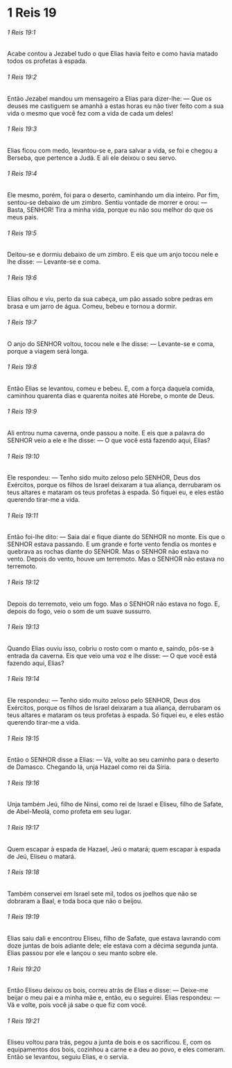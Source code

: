 # 1 Reis 19

###### 1 Reis 19:1

Acabe contou a Jezabel tudo o que Elias havia feito e como havia matado todos os profetas à espada.

###### 1 Reis 19:2

Então Jezabel mandou um mensageiro a Elias para dizer-lhe: — Que os deuses me castiguem se amanhã a estas horas eu não tiver feito com a sua vida o mesmo que você fez com a vida de cada um deles!

###### 1 Reis 19:3

Elias ficou com medo, levantou-se e, para salvar a vida, se foi e chegou a Berseba, que pertence a Judá. E ali ele deixou o seu servo.

###### 1 Reis 19:4

Ele mesmo, porém, foi para o deserto, caminhando um dia inteiro. Por fim, sentou-se debaixo de um zimbro. Sentiu vontade de morrer e orou: — Basta, SENHOR! Tira a minha vida, porque eu não sou melhor do que os meus pais.

###### 1 Reis 19:5

Deitou-se e dormiu debaixo de um zimbro. E eis que um anjo tocou nele e lhe disse: — Levante-se e coma.

###### 1 Reis 19:6

Elias olhou e viu, perto da sua cabeça, um pão assado sobre pedras em brasa e um jarro de água. Comeu, bebeu e tornou a dormir.

###### 1 Reis 19:7

O anjo do SENHOR voltou, tocou nele e lhe disse: — Levante-se e coma, porque a viagem será longa.

###### 1 Reis 19:8

Então Elias se levantou, comeu e bebeu. E, com a força daquela comida, caminhou quarenta dias e quarenta noites até Horebe, o monte de Deus.

###### 1 Reis 19:9

Ali entrou numa caverna, onde passou a noite. E eis que a palavra do SENHOR veio a ele e lhe disse: — O que você está fazendo aqui, Elias?

###### 1 Reis 19:10

Ele respondeu: — Tenho sido muito zeloso pelo SENHOR, Deus dos Exércitos, porque os filhos de Israel deixaram a tua aliança, derrubaram os teus altares e mataram os teus profetas à espada. Só fiquei eu, e eles estão querendo tirar-me a vida.

###### 1 Reis 19:11

Então foi-lhe dito: — Saia daí e fique diante do SENHOR no monte. Eis que o SENHOR estava passando. E um grande e forte vento fendia os montes e quebrava as rochas diante do SENHOR. Mas o SENHOR não estava no vento. Depois do vento, houve um terremoto. Mas o SENHOR não estava no terremoto.

###### 1 Reis 19:12

Depois do terremoto, veio um fogo. Mas o SENHOR não estava no fogo. E, depois do fogo, veio o som de um suave sussurro.

###### 1 Reis 19:13

Quando Elias ouviu isso, cobriu o rosto com o manto e, saindo, pôs-se à entrada da caverna. Eis que veio uma voz e lhe disse: — O que você está fazendo aqui, Elias?

###### 1 Reis 19:14

Ele respondeu: — Tenho sido muito zeloso pelo SENHOR, Deus dos Exércitos, porque os filhos de Israel deixaram a tua aliança, derrubaram os teus altares e mataram os teus profetas à espada. Só fiquei eu, e eles estão querendo tirar-me a vida.

###### 1 Reis 19:15

Então o SENHOR disse a Elias: — Vá, volte ao seu caminho para o deserto de Damasco. Chegando lá, unja Hazael como rei da Síria.

###### 1 Reis 19:16

Unja também Jeú, filho de Ninsi, como rei de Israel e Eliseu, filho de Safate, de Abel-Meolá, como profeta em seu lugar.

###### 1 Reis 19:17

Quem escapar à espada de Hazael, Jeú o matará; quem escapar à espada de Jeú, Eliseu o matará.

###### 1 Reis 19:18

Também conservei em Israel sete mil, todos os joelhos que não se dobraram a Baal, e toda boca que não o beijou.

###### 1 Reis 19:19

Elias saiu dali e encontrou Eliseu, filho de Safate, que estava lavrando com doze juntas de bois adiante dele; ele estava com a décima segunda junta. Elias passou por ele e lançou o seu manto sobre ele.

###### 1 Reis 19:20

Então Eliseu deixou os bois, correu atrás de Elias e disse: — Deixe-me beijar o meu pai e a minha mãe e, então, eu o seguirei. Elias respondeu: — Vá e volte, pois você já sabe o que fiz com você.

###### 1 Reis 19:21

Eliseu voltou para trás, pegou a junta de bois e os sacrificou. E, com os equipamentos dos bois, cozinhou a carne e a deu ao povo, e eles comeram. Então se levantou, seguiu Elias, e o servia.

